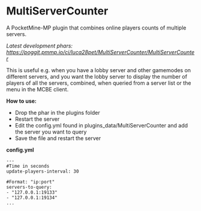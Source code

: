 # MultiServerCounter
A PocketMine-MP plugin that combines online players counts of multiple servers.

*Latest development phars: https://poggit.pmmp.io/ci/luca28pet/MultiServerCounter/MultiServerCounter*

This is useful e.g. when you have a lobby server and other gamemodes on different servers, and you want the lobby server to display  the number of players of all the servers, combined, when queried from a server list or the menu in the MCBE client.

**How to use:**
- Drop the phar in the plugins folder
- Restart the server
- Edit the config.yml found in plugins_data/MultiServerCounter and add the server you want to query
- Save the file and restart the server

**config.yml**

```
---
#Time in seconds
update-players-interval: 30

#Format: "ip:port"
servers-to-query:
- "127.0.0.1:19133"
- "127.0.0.1:19134"
...
```
